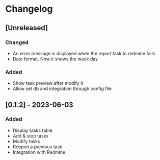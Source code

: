 # Changelog

## [Unreleased]

### Changed

- An error message is displayed when the report task to redmine fails
- Date format. Now it shows the week day

### Added

- Show task preview after modify it
- Allow set db and integration through config file

## [0.1.2] - 2023-06-03

### Added

- Display tasks table
- Add & stop tasks
- Modify tasks
- Reopen a previous task
- Integration with Redmine

